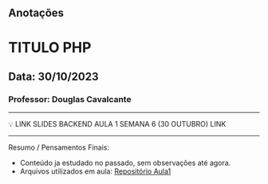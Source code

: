 ## Anotações

# TITULO PHP

## Data: 30/10/2023

### Professor: Douglas Cavalcante

---

💡 LINK SLIDES BACKEND AULA 1 SEMANA 6 (30 OUTUBRO)
LINK

---

Resumo / Pensamentos Finais:

- Conteúdo ja estudado no passado, sem observações até agora.
- Arquivos utilizados em aula: [Repositório Aula1]()
